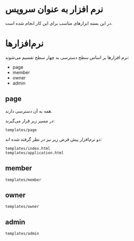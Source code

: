 # نرم افزار به عنوان سرویس

در این بسته ابزارهای مناسب برای این کار انجام شده است.

# نرم‌افزارها

نرم افزارها بر اساس سطح دسترسی به چهار سطح تقسیم می‌شوند:

- page
- member
- owner
- admin

## page

همه به آن دسترسی دارند. 

در مسیر زیر قرار می‌گیرند:

	templates/page

دو نرم‌افزار پیش فرض زیر نیز در نظر گرفته شده اند:

	templates/index.html
	templates/application.html


## member

	templates/member

## owner

	templates/owner

## admin

	templates/admin